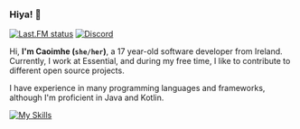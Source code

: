 ### Hiya! 👋
<div>
  
[![Last.FM status](https://badges.lastfm.workers.dev/last-played?user=cbyrneee&style=for-the-badge&logo=spotify&color=%231DB954)](https://www.last.fm/user/cbyrneee)
[![Discord](https://img.shields.io/static/v1?label=Discord&message=caoimhe%230001&color=%235865F2&logo=discord&style=for-the-badge)](https://discord.com/users/843135686173392946)
  
</div>

Hi, **I'm Caoimhe (`she/her`)**, a 17 year-old software developer from Ireland. Currently, I work at Essential, and during my free time, I like to contribute to different open source projects.

I have experience in many programming languages and frameworks, although I'm proficient in Java and Kotlin.

[![My Skills](https://skillicons.dev/icons?i=java,kotlin,idea,ts,swift,svelte,tailwind,react,next,tauri,rust)](https://skillicons.dev)
